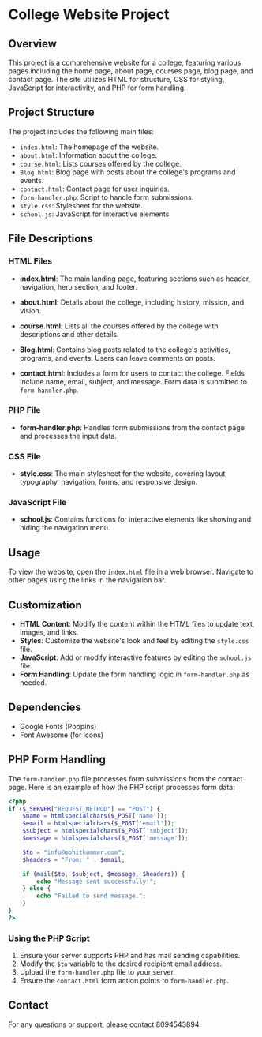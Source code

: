 # College Website Project 

## Overview
This project is a comprehensive website for a college, featuring various pages including the home page, about page, courses page, blog page, and contact page. The site utilizes HTML for structure, CSS for styling, JavaScript for interactivity, and PHP for form handling.

## Project Structure
The project includes the following main files:

- `index.html`: The homepage of the website.
- `about.html`: Information about the college.
- `course.html`: Lists courses offered by the college.
- `Blog.html`: Blog page with posts about the college's programs and events.
- `contact.html`: Contact page for user inquiries.
- `form-handler.php`: Script to handle form submissions.
- `style.css`: Stylesheet for the website.
- `school.js`: JavaScript for interactive elements.

## File Descriptions

### HTML Files
- **index.html**: The main landing page, featuring sections such as header, navigation, hero section, and footer.
  
- **about.html**: Details about the college, including history, mission, and vision.
  
- **course.html**: Lists all the courses offered by the college with descriptions and other details.
  
- **Blog.html**: Contains blog posts related to the college's activities, programs, and events. Users can leave comments on posts.
  
- **contact.html**: Includes a form for users to contact the college. Fields include name, email, subject, and message. Form data is submitted to `form-handler.php`.

### PHP File
- **form-handler.php**: Handles form submissions from the contact page and processes the input data.

### CSS File
- **style.css**: The main stylesheet for the website, covering layout, typography, navigation, forms, and responsive design.

### JavaScript File
- **school.js**: Contains functions for interactive elements like showing and hiding the navigation menu.

## Usage
To view the website, open the `index.html` file in a web browser. Navigate to other pages using the links in the navigation bar.

## Customization
- **HTML Content**: Modify the content within the HTML files to update text, images, and links.
- **Styles**: Customize the website's look and feel by editing the `style.css` file.
- **JavaScript**: Add or modify interactive features by editing the `school.js` file.
- **Form Handling**: Update the form handling logic in `form-handler.php` as needed.

## Dependencies
- Google Fonts (Poppins)
- Font Awesome (for icons)

## PHP Form Handling
The `form-handler.php` file processes form submissions from the contact page. Here is an example of how the PHP script processes form data:

```php
<?php
if ($_SERVER["REQUEST_METHOD"] == "POST") {
    $name = htmlspecialchars($_POST['name']);
    $email = htmlspecialchars($_POST['email']);
    $subject = htmlspecialchars($_POST['subject']);
    $message = htmlspecialchars($_POST['message']);

    $to = "info@mohitkummar.com";
    $headers = "From: " . $email;

    if (mail($to, $subject, $message, $headers)) {
        echo "Message sent successfully!";
    } else {
        echo "Failed to send message.";
    }
}
?>
```

### Using the PHP Script
1. Ensure your server supports PHP and has mail sending capabilities.
2. Modify the `$to` variable to the desired recipient email address.
3. Upload the `form-handler.php` file to your server.
4. Ensure the `contact.html` form action points to `form-handler.php`.

## Contact
For any questions or support, please contact 8094543894.
